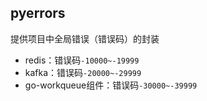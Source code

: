 ##  pyerrors


提供项目中全局错误（错误码）的封装

-   redis：错误码`-10000~-19999`
-   kafka：错误码`-20000~-29999`
-   go-workqueue组件：错误码`-30000~-39999`